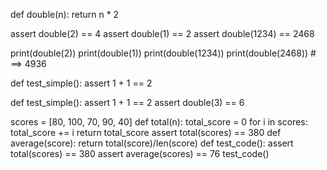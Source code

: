 def double(n):
    return n * 2

assert double(2) == 4
assert double(1) == 2
assert double(1234) == 2468

print(double(2))
print(double(1))
print(double(1234))
print(double(2468)) # ==> 4936

def test_simple():
    assert 1 + 1 == 2

def test_simple():
    assert 1 + 1 == 2
    assert double(3) == 6

scores = [80, 100, 70, 90, 40]
def total(n):
   total_score = 0
   for i in scores:
       total_score += i
   return total_score
assert total(scores) == 380
def average(score):
   return total(score)/len(score)
def test_code():
   assert total(scores) == 380
   assert average(scores) == 76
test_code()